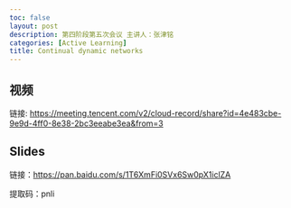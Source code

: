```yaml
---
toc: false
layout: post
description: 第四阶段第五次会议 主讲人：张津铭
categories: [Active Learning]
title: Continual dynamic networks
---
```


## 视频  
链接: https://meeting.tencent.com/v2/cloud-record/share?id=4e483cbe-9e9d-4ff0-8e38-2bc3eeabe3ea&from=3

## Slides
链接：https://pan.baidu.com/s/1T6XmFi0SVx6Sw0pX1iclZA 

提取码：pnli
